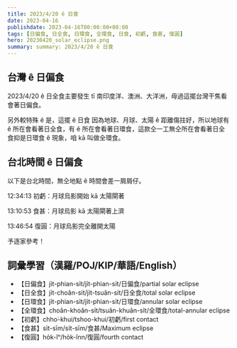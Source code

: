 ```yaml
---
title: 2023/4/20 ê 日食
date: 2023-04-16
publishdate: 2023-04-16T00:00:00+08:00
tags: [日偏食, 日全食, 日環食, 全環食, 日食, 初虧, 食甚, 復圓]
hero: 20230420_solar_eclipse.png
summary: summary: 2023/4/20 ê 日食
---
```


## 台灣 ê 日偏食
2023/4/20 ê 日全食主要發生 tī 南印度洋、澳洲、大洋洲，毋過這擺台灣干焦看會著日偏食。

另外較特殊 ê 是，這擺 ê 日食 因為地球、月球、太陽 ê 距離傷拄好，所以地球有 ê 所在會看著日全食，有 ê 所在會看著日環食，這款仝一工無仝所在會看著日全食抑是日環食 ê 現象，咱 kā 叫做全環食。

## 台北時間 ê 日偏食
以下是台北時間，無仝地點 ê 時間會差一屑屑仔。

12:34:13 初虧：月球烏影開始 kā 太陽閘著

13:10:53 食甚：月球烏影 kā 太陽閘著上濟

13:46:54 復圓：月球烏影完全離開太陽

予逐家參考！

## 詞彙學習（漢羅/POJ/KIP/華語/English）
- 【日偏食】ji̍t-phian-si̍t/ji̍t-phian-si̍t/日偏食/partial solar eclipse
- 【日全食】ji̍t-choân-si̍t/ji̍t-tsuân-si̍t/日全食/total solar eclipse
- 【日環食】ji̍t-phian-si̍t/ji̍t-phian-si̍t/日環食/annular solar eclipse
- 【全環食】choân-khoân-si̍t/tsuân-khuân-si̍t/全環食/total-annular eclipse
- 【初虧】chho͘-khui/tshoo-khui/初虧/first contact
- 【食甚】si̍t-sīm/si̍t-sīm/食甚/Maximum eclipse
- 【復圓】ho̍k-îⁿ/ho̍k-înn/復圓/fourth contact


